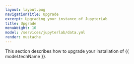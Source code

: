 ```yaml
---
layout: layout.pug
navigationTitle: Upgrade
excerpt: Upgrading your instance of JupyterLab
title: Upgrade
menuWeight: 10
model: /services/jupyterlab/data.yml
render: mustache
---
```

This section describes how to upgrade your installation of {{ model.techName }}.

